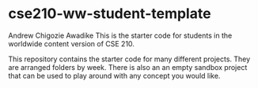# cse210-ww-student-template
Andrew Chigozie Awadike
This is the starter code for students in the worldwide content version of CSE 210.

This repository contains the starter code for many different projects. They are arranged folders by week. There is also an an empty sandbox project that can be used to play around with any concept you would like.
